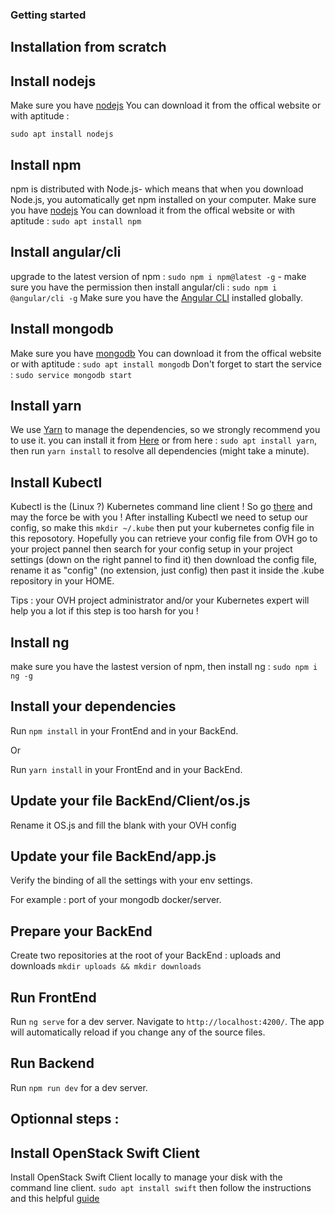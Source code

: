 ### Getting started

## Installation from scratch

## Install nodejs

Make sure you have [nodejs](https://nodejs.org/en/)
You can download it from the offical website or with aptitude :

`sudo apt install nodejs`

## Install npm

npm is distributed with Node.js- which means that when you download Node.js, you automatically get npm installed on your computer.
Make sure you have [nodejs](https://nodejs.org/en/)
You can download it from the offical website or with aptitude : `sudo apt install npm`

## Install angular/cli

upgrade to the latest version of npm :  `sudo npm i npm@latest -g` - make sure you have the permission
then install angular/cli : `sudo npm i @angular/cli -g`
Make sure you have the [Angular CLI](https://github.com/angular/angular-cli#installation) installed globally.

## Install mongodb

Make sure you have [mongodb](https://www.mongodb.com/download-center/community)
You can download it from the offical website or with aptitude : `sudo apt install mongodb`
Don't forget to start the service : `sudo service mongodb start`

## Install yarn

We use [Yarn](https://yarnpkg.com) to manage the dependencies, so we strongly recommend you to use it. you can install it from [Here](https://yarnpkg.com/en/docs/install) or from here : `sudo apt install yarn`, then run `yarn install` to resolve all dependencies (might take a minute).

## Install Kubectl 

Kubectl is the (Linux ?) Kubernetes command line client ! So go [there](https://kubernetes.io/docs/tasks/tools/install-kubectl) and may the force be with you !
After installing Kubectl we need to setup our config, so make this `mkdir ~/.kube` then put your kubernetes config file in this reposotory.
Hopefully you can retrieve your config file from OVH go to your project pannel then search for your config setup in your project settings (down on the right pannel to find it) then download the config file, rename it as "config" (no extension, just config) then past it inside the .kube repository in your HOME.

Tips : your OVH project administrator and/or your Kubernetes expert will help you a lot if this step is too harsh for you !

## Install ng

make sure you have the lastest version of npm,
then install ng : `sudo npm i ng -g`

## Install your dependencies

Run `npm install` in your FrontEnd and in your BackEnd.

Or

Run `yarn install` in your FrontEnd and in your BackEnd.

## Update your file BackEnd/Client/os.js

Rename it OS.js and fill the blank with your OVH config

## Update your file BackEnd/app.js

Verify the binding of all the settings with your env settings.

For example : port of your mongodb docker/server.

## Prepare your BackEnd

Create two repositories at the root of your BackEnd : uploads and downloads
`mkdir uploads && mkdir downloads`

## Run FrontEnd

Run `ng serve` for a dev server.
Navigate to `http://localhost:4200/`. The app will automatically reload if you change any of the source files.

## Run Backend

Run `npm run dev` for a dev server.



## Optionnal steps : 

## Install OpenStack Swift Client

Install OpenStack Swift Client locally to manage your disk with the command line client.
`sudo apt install swift` then follow the instructions and this helpful [guide](https://www.systutorials.com/docs/linux/man/1-swift/#lbAG)